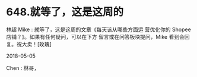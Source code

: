 # 648.就等了，这是这周的

林超 Mike : 就等了，这是这周的文章《每天该从哪些方面运 营优化你的 Shopee 店铺？》。如果有任何疑问，可以在下方 留言或在问答板块提问，Mike 看到会回复。祝大卖！[玫瑰]

2018-05-05

Chen : 林哥，